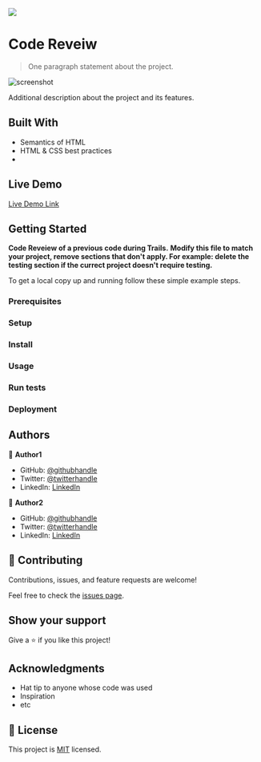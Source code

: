 ![](https://img.shields.io/badge/Microverse-blueviolet)

# Code Reveiw

> One paragraph statement about the project.

![screenshot](./![AAAA](https://user-images.githubusercontent.com/83591312/148794068-dbf92573-806b-4498-a697-791d16c89f41.png)
)

Additional description about the project and its features.

## Built With

- Semantics of HTML
- HTML & CSS best practices
- 

## Live Demo

[Live Demo Link](git@github.com:Have-Samuel/review1.git)


## Getting Started

**Code Reveiew of  a previous code during Trails.**
**Modify this file to match your project, remove sections that don't apply. For example: delete the testing section if the currect project doesn't require testing.**


To get a local copy up and running follow these simple example steps.

### Prerequisites

### Setup

### Install

### Usage

### Run tests

### Deployment



## Authors

👤 **Author1**

- GitHub: [@githubhandle](https://github.com/githubhandle)
- Twitter: [@twitterhandle](https://twitter.com/twitterhandle)
- LinkedIn: [LinkedIn](https://linkedin.com/in/linkedinhandle)

👤 **Author2**

- GitHub: [@githubhandle](https://github.com/githubhandle)
- Twitter: [@twitterhandle](https://twitter.com/twitterhandle)
- LinkedIn: [LinkedIn](https://linkedin.com/in/linkedinhandle)

## 🤝 Contributing

Contributions, issues, and feature requests are welcome!

Feel free to check the [issues page](../../issues/).

## Show your support

Give a ⭐️ if you like this project!

## Acknowledgments

- Hat tip to anyone whose code was used
- Inspiration
- etc

## 📝 License

This project is [MIT](./MIT.md) licensed.
